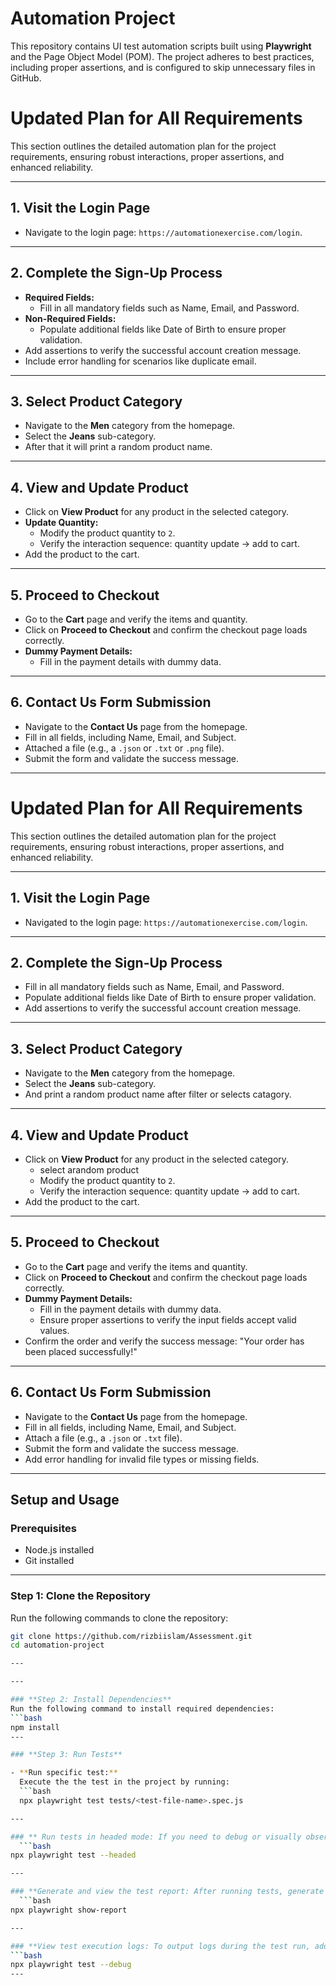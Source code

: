 # **Automation Project**

This repository contains UI test automation scripts built using **Playwright** and the Page Object Model (POM). The project adheres to best practices, including proper assertions, and is configured to skip unnecessary files in GitHub.


# **Updated Plan for All Requirements**

This section outlines the detailed automation plan for the project requirements, ensuring robust interactions, proper assertions, and enhanced reliability.

---

## **1. Visit the Login Page**
- Navigate to the login page: `https://automationexercise.com/login`.

---

## **2. Complete the Sign-Up Process**
- **Required Fields:**
  - Fill in all mandatory fields such as Name, Email, and Password.
- **Non-Required Fields:**
  - Populate additional fields like Date of Birth to ensure proper validation.
- Add assertions to verify the successful account creation message.
- Include error handling for scenarios like duplicate email.

---

## **3. Select Product Category**
- Navigate to the **Men** category from the homepage.
- Select the **Jeans** sub-category.
- After that it will print a random product name.

---

## **4. View and Update Product**
- Click on **View Product** for any product in the selected category.
- **Update Quantity:**
  - Modify the product quantity to `2`.
  - Verify the interaction sequence: quantity update → add to cart.
- Add the product to the cart.

---

## **5. Proceed to Checkout**
- Go to the **Cart** page and verify the items and quantity.
- Click on **Proceed to Checkout** and confirm the checkout page loads correctly.
- **Dummy Payment Details:**
  - Fill in the payment details with dummy data.


---

## **6. Contact Us Form Submission**
- Navigate to the **Contact Us** page from the homepage.
- Fill in all fields, including Name, Email, and Subject.
- Attached a file (e.g., a `.json` or `.txt` or `.png` file).
- Submit the form and validate the success message.

---



# **Updated Plan for All Requirements**

This section outlines the detailed automation plan for the project requirements, ensuring robust interactions, proper assertions, and enhanced reliability.

---

## **1. Visit the Login Page**
- Navigated to the login page: `https://automationexercise.com/login`.

---

## **2. Complete the Sign-Up Process**
  - Fill in all mandatory fields such as Name, Email, and Password.
  - Populate additional fields like Date of Birth to ensure proper validation.
- Add assertions to verify the successful account creation message.

---

## **3. Select Product Category**
- Navigate to the **Men** category from the homepage.
- Select the **Jeans** sub-category.
- And print a random product name after filter or selects catagory.

---

## **4. View and Update Product**
- Click on **View Product** for any product in the selected category.
  - select arandom product
  - Modify the product quantity to `2`.
  - Verify the interaction sequence: quantity update → add to cart.
- Add the product to the cart.

---

## **5. Proceed to Checkout**
- Go to the **Cart** page and verify the items and quantity.
- Click on **Proceed to Checkout** and confirm the checkout page loads correctly.
- **Dummy Payment Details:**
  - Fill in the payment details with dummy data.
  - Ensure proper assertions to verify the input fields accept valid values.
- Confirm the order and verify the success message: "Your order has been placed successfully!"

---

## **6. Contact Us Form Submission**
- Navigate to the **Contact Us** page from the homepage.
- Fill in all fields, including Name, Email, and Subject.
- Attach a file (e.g., a `.json` or `.txt` file).
- Submit the form and validate the success message.
- Add error handling for invalid file types or missing fields.

---

## **Setup and Usage**

### Prerequisites
- Node.js installed
- Git installed

---

### **Step 1: Clone the Repository**
Run the following commands to clone the repository:
```bash
git clone https://github.com/rizbiislam/Assessment.git
cd automation-project

---

---

### **Step 2: Install Dependencies**
Run the following command to install required dependencies:
```bash
npm install
---

### **Step 3: Run Tests**

- **Run specific test:**
  Execute the the test in the project by running:
  ```bash
  npx playwright test tests/<test-file-name>.spec.js

---

### ** Run tests in headed mode: If you need to debug or visually observe the test execution, use:
  ```bash
npx playwright test --headed

---

### **Generate and view the test report: After running tests, generate and serve a report with:
  ```bash
npx playwright show-report

---

### **View test execution logs: To output logs during the test run, add the --debug flag:
```bash
npx playwright test --debug
---

